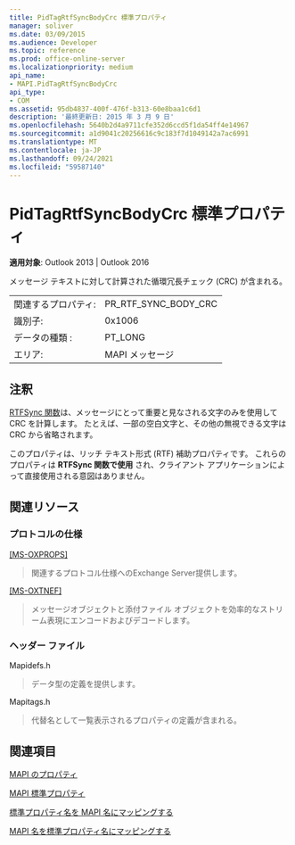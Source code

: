 ```yaml
---
title: PidTagRtfSyncBodyCrc 標準プロパティ
manager: soliver
ms.date: 03/09/2015
ms.audience: Developer
ms.topic: reference
ms.prod: office-online-server
ms.localizationpriority: medium
api_name:
- MAPI.PidTagRtfSyncBodyCrc
api_type:
- COM
ms.assetid: 95db4837-400f-476f-b313-60e8baa1c6d1
description: '最終更新日: 2015 年 3 月 9 日'
ms.openlocfilehash: 5640b2d4a9711cfe352d6ccd5f1da54ff4e14967
ms.sourcegitcommit: a1d9041c20256616c9c183f7d1049142a7ac6991
ms.translationtype: MT
ms.contentlocale: ja-JP
ms.lasthandoff: 09/24/2021
ms.locfileid: "59587140"
---
```

# <a name="pidtagrtfsyncbodycrc-canonical-property"></a>PidTagRtfSyncBodyCrc 標準プロパティ

  
  
**適用対象**: Outlook 2013 | Outlook 2016 
  
メッセージ テキストに対して計算された循環冗長チェック (CRC) が含まれる。
  
|||
|:-----|:-----|
|関連するプロパティ:  <br/> |PR_RTF_SYNC_BODY_CRC  <br/> |
|識別子:  <br/> |0x1006  <br/> |
|データの種類 :   <br/> |PT_LONG  <br/> |
|エリア:  <br/> |MAPI メッセージ  <br/> |
   
## <a name="remarks"></a>注釈

[RTFSync 関数](rtfsync.md)は、メッセージにとって重要と見なされる文字のみを使用して CRC を計算します。 たとえば、一部の空白文字と、その他の無視できる文字は CRC から省略されます。 
  
このプロパティは、リッチ テキスト形式 (RTF) 補助プロパティです。 これらのプロパティは **RTFSync 関数で使用** され、クライアント アプリケーションによって直接使用される意図はありません。 
  
## <a name="related-resources"></a>関連リソース

### <a name="protocol-specifications"></a>プロトコルの仕様

[[MS-OXPROPS]](https://msdn.microsoft.com/library/f6ab1613-aefe-447d-a49c-18217230b148%28Office.15%29.aspx)
  
> 関連するプロトコル仕様へのExchange Server提供します。
    
[[MS-OXTNEF]](https://msdn.microsoft.com/library/1f0544d7-30b7-4194-b58f-adc82f3763bb%28Office.15%29.aspx)
  
> メッセージオブジェクトと添付ファイル オブジェクトを効率的なストリーム表現にエンコードおよびデコードします。
    
### <a name="header-files"></a>ヘッダー ファイル

Mapidefs.h
  
> データ型の定義を提供します。
    
Mapitags.h
  
> 代替名として一覧表示されるプロパティの定義が含まれる。
    
## <a name="see-also"></a>関連項目



[MAPI のプロパティ](mapi-properties.md)
  
[MAPI 標準プロパティ](mapi-canonical-properties.md)
  
[標準プロパティ名を MAPI 名にマッピングする](mapping-canonical-property-names-to-mapi-names.md)
  
[MAPI 名を標準プロパティ名にマッピングする](mapping-mapi-names-to-canonical-property-names.md)

